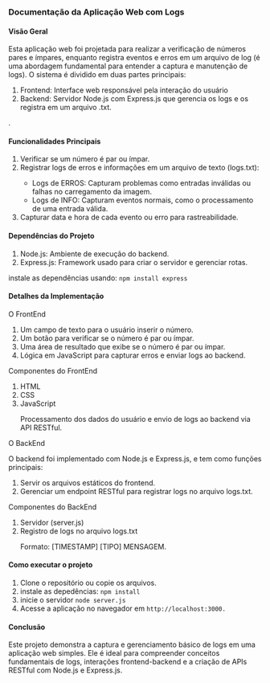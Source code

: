 <h3>Documentação da Aplicação Web com Logs</h3>
<h4>Visão Geral</h4>
<p>Esta aplicação web foi projetada para realizar a verificação de números pares e ímpares, enquanto registra eventos e erros em um arquivo de log (é uma abordagem fundamental para entender a captura e manutenção de logs).
O sistema é dividido em duas partes principais:</p>
<ol>
  <li>Frontend: Interface web responsável pela interação do usuário</li>
  <li>Backend: Servidor Node.js com Express.js que gerencia os logs e os registra em um arquivo .txt.</li>
</ol>.
<h4>Funcionalidades Principais</h4>
<ol>
  <li>Verificar se um número é par ou ímpar.</li>
  <li>Registrar logs de erros e informações em um arquivo de texto (logs.txt):</li>
  <ul>
    <li>
      Logs de ERROS: Capturam problemas como entradas inválidas ou falhas no carregamento da imagem.
    </li>
    <li>
      Logs de INFO: Capturam eventos normais, como o processamento de uma entrada válida.
    </li>
  </ul>
  <li>Capturar data e hora de cada evento ou erro para rastreabilidade.</li>
</ol>
<h4>Dependências do Projeto</h4>
<ol>
  <li>Node.js: Ambiente de execução do backend.</li>
  <li>Express.js: Framework usado para criar o servidor e gerenciar rotas.</li>
</ol>
<p>instale as dependências usando: <code>npm install express</code></p>
<h4>Detalhes da Implementação</h4>
<p>O FrontEnd</p>
<ol>
  <li>Um campo de texto para o usuário inserir o número.</li>
  <li>Um botão para verificar se o número é par ou ímpar.</li>
  <li>Uma área de resultado que exibe se o número é par ou ímpar.</li>
  <li>Lógica em JavaScript para capturar erros e enviar logs ao backend.</li>
</ol>
<p>Componentes do FrontEnd</p>
<ol>
  <li>HTML</li>
  <li>CSS</li>
  <li>JavaScript</li>
  <p>Processamento dos dados do usuário e envio de logs ao backend via API RESTful.</p>
</ol>
<p>O BackEnd</p>
<p>O backend foi implementado com Node.js e Express.js, e tem como funções principais:</p>
<ol>
  <li>Servir os arquivos estáticos do frontend.</li>
  <li>Gerenciar um endpoint RESTful para registrar logs no arquivo logs.txt.</li>
</ol>
<p>Componentes do BackEnd</p>
<ol>
  <li>Servidor (server.js)</li>
  <li>Registro de logs no arquivo logs.txt</li>
  <p>Formato: [TIMESTAMP] [TIPO] MENSAGEM.</p>
</ol>
<h4>Como executar o projeto</h4>
<ol>
  <li>Clone o repositório ou copie os arquivos.</li>
  <li>instale as depedências: <code>npm install</code></li>
  <li>inicie o servidor <code>node server.js</code></li>
  <li>Acesse a aplicação no navegador em <code>http://localhost:3000.</code></li>
</ol>
<h4>Conclusão</h4>
<p>Este projeto demonstra a captura e gerenciamento básico de logs em uma aplicação web simples. Ele é ideal para compreender conceitos fundamentais de logs, interações frontend-backend e a criação de APIs RESTful com Node.js e Express.js.</p>
